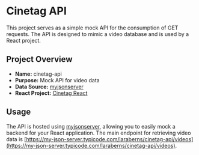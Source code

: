 # Cinetag API

This project serves as a simple mock API for the consumption of GET requests. The API is designed to mimic a video database and is used by a React project.

## Project Overview

- **Name:** cinetag-api
- **Purpose:** Mock API for video data
- **Data Source:** [myjsonserver](https://my-json-server.typicode.com/laraberns/cinetag-api/videos)
- **React Project:** [Cinetag React](https://github.com/laraberns/cinetag-react.git)

## Usage

The API is hosted using [myjsonserver](https://my-json-server.typicode.com/), allowing you to easily mock a backend for your React application. The main endpoint for retrieving video data is [https://my-json-server.typicode.com/laraberns/cinetag-api/videos](https://my-json-server.typicode.com/laraberns/cinetag-api/videos).

